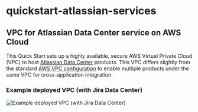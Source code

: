 # quickstart-atlassian-services

## VPC for Atlassian Data Center service on AWS Cloud

This Quick Start sets up a highly available, secure AWS Virtual Private Cloud
(VPC) to host [Atlassian Data Center][data-center] products. This VPC differs
slightly from the standard [AWS VPC configuration][aws-vpc] to enable multiple
products under the same VPC for cross-application integration.

### Example deployed VPC (with Jira Data Center)

![Example deployed VPC (with Jira Data Center)][vpc-img]

[data-center]: https://www.atlassian.com/enterprise/data-center
[aws-vpc]: https://github.com/aws-quickstart/quickstart-aws-vpc
[vpc-img]: https://github.com/tarka/quickstart-atlassian-services/raw/master/docs/vpc-with-jira.png
